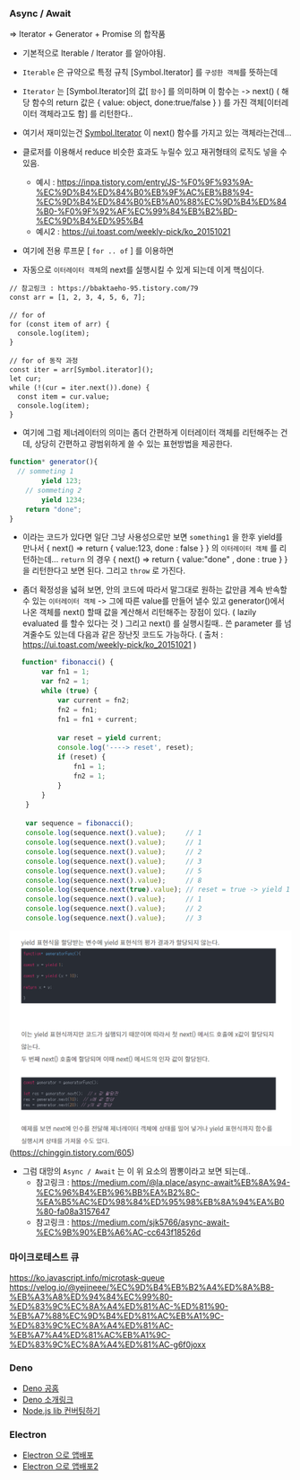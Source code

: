 ### Async / Await

=> Iterator + Generator + Promise 의 합작품

- 기본적으로 Iterable / Iterator 를 알아야됨.
- `Iterable` 은 규약으로 특정 규칙 [Symbol.Iterator] 를 `구성한 객체`를 뜻하는데
- `Iterator` 는 [Symbol.Iterator]의 값[ `함수`] 를 의미하며 이 함수는
  -> next() ( 해당 함수의 return 값은 { value: object, done:true/false } ) 를 가진 객체[이터레이터 객체라고도 함] 를 리턴한다..

- 여기서 재미있는건  [Symbol.Iterator]() 이 next() 함수를 가지고 있는 객체라는건데...
- 클로저를 이용해서 reduce 비슷한 효과도 누릴수 있고 재귀형태의 로직도 넣을 수 있음.
	- 예시 : https://inpa.tistory.com/entry/JS-%F0%9F%93%9A-%EC%9D%B4%ED%84%B0%EB%9F%AC%EB%B8%94-%EC%9D%B4%ED%84%B0%EB%A0%88%EC%9D%B4%ED%84%B0-%F0%9F%92%AF%EC%99%84%EB%B2%BD-%EC%9D%B4%ED%95%B4
	- 예시2 : https://ui.toast.com/weekly-pick/ko_20151021



- 여기에 전용 루프문 [ `for .. of` ] 를 이용하면
- 자동으로 `이터레이터 객체`의 next를 실행시킬 수 있게 되는데 이게 핵심이다.
```
// 참고링크 : https://bbaktaeho-95.tistory.com/79 
const arr = [1, 2, 3, 4, 5, 6, 7];

// for of
for (const item of arr) {
  console.log(item);
}

// for of 동작 과정
const iter = arr[Symbol.iterator]();
let cur;
while (!(cur = iter.next()).done) {
  const item = cur.value;
  console.log(item);
}
```

- 여기에 그럼 제너레이터의 의미는 좀더 간편하게 이터레이터 객체를 리턴해주는 건데,
  상당히 간편하고 광범위하게 쓸 수 있는 표현방법을 제공한다.

```javascript
function* generator(){
  // sommeting 1
		yield 123;
	// sommeting 2
		yield 1234;
	return "done";
}
```

- 이라는 코드가 있다면 일단 그냥 사용성으로만 보면
`something1` 을 한후 yield를 만나서 { next() => return { value:123,  done : false  } } 의 `이터레이터 객체` 를 리턴하는데...
`return` 의 경우 { next() => return { value:"done" , done : true  } } 을 리턴한다고 보면 된다.
그리고 `throw` 로 가진다.

- 좀더 확정성을 넓혀 보면, 
  안의 코드에 따라서 말그대로 원하는 값만큼 계속 반속할수 있는 `이터레이터 객체` -> 그에 따른 value를 만들어 낼수 있고
	generator()에서 나온 객체를 next() 할때 값을 계산해서 리턴해주는 장점이 있다. ( lazily evaluated 를 할수 있다는 것 ) 
  그리고 next() 를 실행시킬때.. 쓴 parameter 를 넘겨줄수도 있는데 다음과 같은 장난짓 코드도 가능하다. ( 출처 : https://ui.toast.com/weekly-pick/ko_20151021 )
```javascript
   function* fibonacci() {
        var fn1 = 1;
        var fn2 = 1;
        while (true) {  
            var current = fn2;
            fn2 = fn1;
            fn1 = fn1 + current;

            var reset = yield current;
            console.log('----> reset', reset);
            if (reset) {
                fn1 = 1;
                fn2 = 1;
            }
        }
    }

    var sequence = fibonacci();
    console.log(sequence.next().value);     // 1
    console.log(sequence.next().value);     // 1
    console.log(sequence.next().value);     // 2
    console.log(sequence.next().value);     // 3
    console.log(sequence.next().value);     // 5
    console.log(sequence.next().value);     // 8
    console.log(sequence.next(true).value); // reset = true -> yield 1
    console.log(sequence.next().value);     // 1
    console.log(sequence.next().value);     // 2
    console.log(sequence.next().value);     // 3

```
![](assets/2023-01-03-15-04-25.png)
(https://chinggin.tistory.com/605)

- 그럼 대망의 `Async / Await` 는 이 위 요소의 짬뽕이라고 보면 되는데..
   - 참고링크 : https://medium.com/@la.place/async-await%EB%8A%94-%EC%96%B4%EB%96%BB%EA%B2%8C-%EA%B5%AC%ED%98%84%ED%95%98%EB%8A%94%EA%B0%80-fa08a3157647
   - 참고링크 : https://medium.com/sjk5766/async-await-%EC%9B%90%EB%A6%AC-cc643f18526d



### 마이크로테스트 큐

https://ko.javascript.info/microtask-queue
https://velog.io/@yejineee/%EC%9D%B4%EB%B2%A4%ED%8A%B8-%EB%A3%A8%ED%94%84%EC%99%80-%ED%83%9C%EC%8A%A4%ED%81%AC-%ED%81%90-%EB%A7%88%EC%9D%B4%ED%81%AC%EB%A1%9C-%ED%83%9C%EC%8A%A4%ED%81%AC-%EB%A7%A4%ED%81%AC%EB%A1%9C-%ED%83%9C%EC%8A%A4%ED%81%AC-g6f0joxx



### Deno

- [Deno 공홈](https://deno.land/)
- [Deno 소개링크](https://velog.io/@yokitomi/Deno%EB%A5%BC-%EC%86%8C%EA%B0%9C%ED%95%A9%EB%8B%88%EB%8B%A4)
- [Node.js lib 컨버팅하기](https://velog.io/@lunatk/how-we-converted-our-Nodejs-library-to-Deno)


### Electron

- [Electron 으로 앱배포](https://jetalog.net/106)
- [Electron 으로 앱배포2](https://jeongsu.tistory.com/208)

